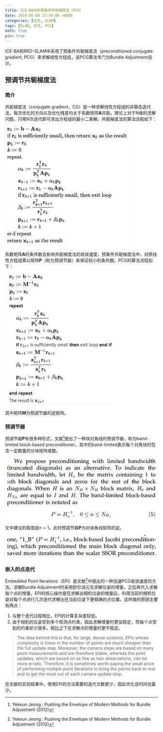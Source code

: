 ```yaml
---
title: ICE-BA中的预条件共轭梯度法（PCG）
date: 2019-05-08 17:56:00 +0800
categories: [论文, SLAM]
tags: [SLAM, 论文, PCG]
math: true
pin: true
---
```


ICE-BA和RKD-SLAM中采用了预条件共轭梯度法（preconditioned conjugate gradient, PCG）来求解线性方程组，该PCG算法专门为Bundle Adjustment设计。

<!--more-->

## 预调节共轭梯度法

### 简介

共轭梯度法（conjugate gradient，CG）是一种求解线性方程组的非静态迭代法，每次优化的方向以及优化残差均关于系数矩阵$\boldsymbol{A}$共轭，理论上对于N维的求解问题，只用N次迭代即可求出方程组的最小二乘解。共轭梯度法的算法流程如下：

![cg](/assets/img/CG_alg.PNG)

系数矩阵$\boldsymbol{A}$的条件数会影响共轭梯度法的收敛速度，预条件共轭梯度法中，对原线性方程组乘以矩阵$\boldsymbol{P}$（称为预调节器）来保证较小的条件数。PCG的算法流程如下：

![1557306696032](/assets/img/PCG_alg)

其中矩阵$\boldsymbol{M}$为预调节器的逆矩阵。

### 预调节器

预调节器$\boldsymbol{P}$有很多种形式，文献[^PCG]提出了一种块对角线的预调节器，称为band-limited block-based preconditioner，其中的band-limited表示每个对角块的包含一定数量的分块矩阵维数。

![1557307388432](/assets/img/BL_preconditioner)

文中建议的取值是$n=1$，此时预调节器$\boldsymbol{P}$为对块角线矩阵的逆。

![1557307961246](/assets/img/1557307961246.png)

### 嵌入的点迭代

Embedded Point Iterations（EPI）是文献[^PCG]中提出的一种加速PCG收敛速度的方法。求解Bundle Adjustment时采用舒尔消元先求解位姿的增量，之后再代入求解每个点的增量。EPI的核心操作是在求解出相机位姿的增量后，利用当前的相机位姿对每个点进行几次迭代求解出在当前位姿下更精确的点位置。这样做的原因主要有两点：

1. 与整个迭代过程相比，EPI的计算复杂度较低。
2. 由于相机的位姿受到多个观测点约束，因此求解增量时更加稳定，而每个点受到的约束却少很多，相比之下在求解点的增量时更不稳定。

>The idea behind this is that, for large, dense systems, EPIs whose complexity is linear in the number of points are much cheaper than the full update step. Moreover, the camera steps are based on many point measurements and are therefore stable, whereas the point updates, which are based
>on as few as two observations, can be more erratic. Therefore, it is sometimes worth paying the small price of performing multiple point iterations to bring the points back to rest and to get the most out of each camera update step. 

在文献的实验结果中，使用EPI的方法需要的迭代次数更少，因此优化总时间也最少。

[^PCG]: Yekeun Jeong : Pushing the Envelope of Modern Methods for Bundle Adjustment  (2012)